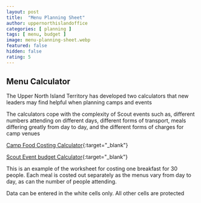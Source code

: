 ```yaml
---
layout: post
title:  "Menu Planning Sheet"
author: uppernorthislandoffice
categories: [ planning ]
tags: [ menu, budget ]
image: menu-planning-sheet.webp
featured: false
hidden: false
rating: 5
---
```


## Menu Calculator

The Upper North Island Territory has developed two calculators that new leaders may find helpful when planning camps and events

The calculators cope with the complexity of Scout events such as, different numbers attending on different days, different forms of transport, meals differing greatly from day to day, and the different forms of charges for camp venues

[Camp Food Costing Calculator](https://docs.google.com/spreadsheets/d/1ZCSVScqPenvWpy3Q8i_ewHI3KqP6QHr2HHTRYT9K_SQ/edit?usp=sharing){:target="_blank"}

[Scout Event budget Calculator](https://docs.google.com/spreadsheets/d/1OPbwoCotqEuQumG1J19Rm7mIw-Ah4KKnQ-kvyeAWxu8/edit?usp=sharing){:target="_blank"}

This is an example of the worksheet for costing one breakfast for 30 people. Each meal is costed out separately as the menus vary from day to day, as can the number of people attending.

Data can be entered in the white cells only. All other cells are protected
